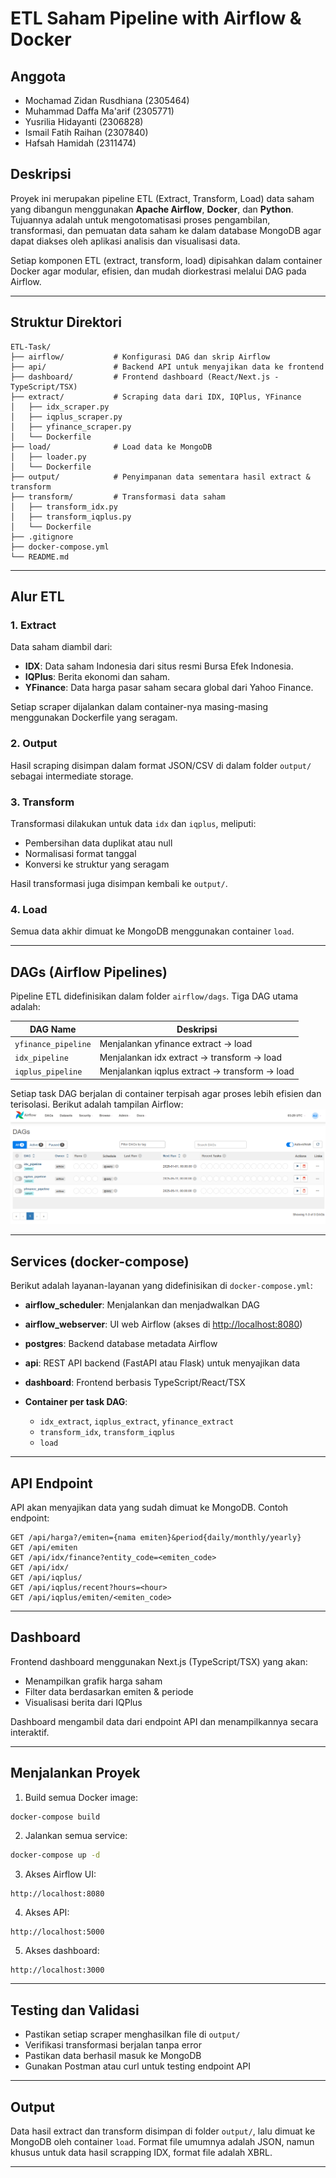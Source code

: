 # ETL Saham Pipeline with Airflow & Docker
## Anggota
- Mochamad Zidan Rusdhiana (2305464)
- Muhammad Daffa Ma'arif (2305771)
- Yusrilia Hidayanti (2306828)
- Ismail Fatih Raihan (2307840)
- Hafsah Hamidah (2311474)

## Deskripsi
Proyek ini merupakan pipeline ETL (Extract, Transform, Load) data saham yang dibangun menggunakan **Apache Airflow**, **Docker**, dan **Python**. Tujuannya adalah untuk mengotomatisasi proses pengambilan, transformasi, dan pemuatan data saham ke dalam database MongoDB agar dapat diakses oleh aplikasi analisis dan visualisasi data.

Setiap komponen ETL (extract, transform, load) dipisahkan dalam container Docker agar modular, efisien, dan mudah diorkestrasi melalui DAG pada Airflow.

---

## Struktur Direktori

```
ETL-Task/
├── airflow/           # Konfigurasi DAG dan skrip Airflow
├── api/               # Backend API untuk menyajikan data ke frontend
├── dashboard/         # Frontend dashboard (React/Next.js - TypeScript/TSX)
├── extract/           # Scraping data dari IDX, IQPlus, YFinance
│   ├── idx_scraper.py
│   ├── iqplus_scraper.py
│   ├── yfinance_scraper.py
│   └── Dockerfile
├── load/              # Load data ke MongoDB
│   ├── loader.py
│   └── Dockerfile
├── output/            # Penyimpanan data sementara hasil extract & transform
├── transform/         # Transformasi data saham
│   ├── transform_idx.py
│   ├── transform_iqplus.py
│   └── Dockerfile
├── .gitignore
├── docker-compose.yml
└── README.md
```

---

## Alur ETL

### 1. Extract

Data saham diambil dari:

* **IDX**: Data saham Indonesia dari situs resmi Bursa Efek Indonesia.
* **IQPlus**: Berita ekonomi dan saham.
* **YFinance**: Data harga pasar saham secara global dari Yahoo Finance.

Setiap scraper dijalankan dalam container-nya masing-masing menggunakan Dockerfile yang seragam.

### 2. Output

Hasil scraping disimpan dalam format JSON/CSV di dalam folder `output/` sebagai intermediate storage.

### 3. Transform

Transformasi dilakukan untuk data `idx` dan `iqplus`, meliputi:

* Pembersihan data duplikat atau null
* Normalisasi format tanggal
* Konversi ke struktur yang seragam

Hasil transformasi juga disimpan kembali ke `output/`.

### 4. Load

Semua data akhir dimuat ke MongoDB menggunakan container `load`.

---

##  DAGs (Airflow Pipelines)

Pipeline ETL didefinisikan dalam folder `airflow/dags`. Tiga DAG utama adalah:

| DAG Name            | Deskripsi                                     |
| ------------------- | --------------------------------------------- |
| `yfinance_pipeline` | Menjalankan yfinance extract → load           |
| `idx_pipeline`      | Menjalankan idx extract → transform → load    |
| `iqplus_pipeline`   | Menjalankan iqplus extract → transform → load |

Setiap task DAG berjalan di container terpisah agar proses lebih efisien dan terisolasi.
Berikut adalah tampilan Airflow:
![](airflow.png)

---

##  Services (docker-compose)

Berikut adalah layanan-layanan yang didefinisikan di `docker-compose.yml`:

* **airflow\_scheduler**: Menjalankan dan menjadwalkan DAG
* **airflow\_webserver**: UI web Airflow (akses di [http://localhost:8080](http://localhost:8080))
* **postgres**: Backend database metadata Airflow
* **api**: REST API backend (FastAPI atau Flask) untuk menyajikan data
* **dashboard**: Frontend berbasis TypeScript/React/TSX
* **Container per task DAG**:

  * `idx_extract`, `iqplus_extract`, `yfinance_extract`
  * `transform_idx`, `transform_iqplus`
  * `load`

---

## API Endpoint

API akan menyajikan data yang sudah dimuat ke MongoDB. Contoh endpoint:

```
GET /api/harga?/emiten={nama emiten}&period{daily/monthly/yearly}
GET /api/emiten
GET /api/idx/finance?entity_code=<emiten_code>
GET /api/idx/
GET /api/iqplus/
GET /api/iqplus/recent?hours=<hour>
GET /api/iqplus/emiten/<emiten_code>

```

---

## Dashboard

Frontend dashboard menggunakan Next.js (TypeScript/TSX) yang akan:

* Menampilkan grafik harga saham
* Filter data berdasarkan emiten & periode
* Visualisasi berita dari IQPlus

Dashboard mengambil data dari endpoint API dan menampilkannya secara interaktif.

---

##  Menjalankan Proyek

1. Build semua Docker image:

```bash
docker-compose build
```

2. Jalankan semua service:

```bash
docker-compose up -d
```

3. Akses Airflow UI:

```
http://localhost:8080
```

4. Akses API:

```
http://localhost:5000
```

5. Akses dashboard:

```
http://localhost:3000
```

---

##  Testing dan Validasi

* Pastikan setiap scraper menghasilkan file di `output/`
* Verifikasi transformasi berjalan tanpa error
* Pastikan data berhasil masuk ke MongoDB
* Gunakan Postman atau curl untuk testing endpoint API

---

##  Output

Data hasil extract dan transform disimpan di folder `output/`, lalu dimuat ke MongoDB oleh container `load`. Format file umumnya adalah JSON, namun khusus untuk data hasil scrapping IDX, format file adalah XBRL.

---
